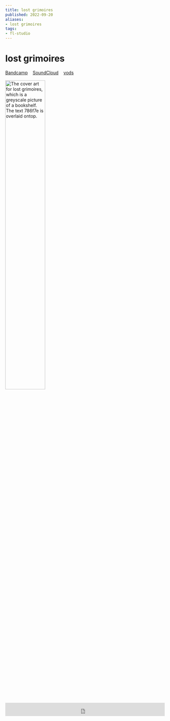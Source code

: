 ```yaml
---
title: lost grimoires
published: 2022-09-20
aliases:
- lost grimoires
tags:
- fl-studio
---
```


# lost grimoires

<div style="display: flex; flex-direction: row; gap: 1rem; margin-bottom: 1rem;">
<div><i class="ri-store-2-fill"></i> <a href="https://music.exodrifter.space/track/lost-grimoires">Bandcamp</a></div>
<div><i class="ri-soundcloud-fill"></i> <a href="https://soundcloud.com/exodrifter/maples-lost-grimoires">SoundCloud</a></div>
<div><i class="ri-video-fill"></i> <a href="https://vods.exodrifter.space/tag/song-lost-grimoires">vods</a></div>
</div>

<img src="lost-grimoires.png" alt="The cover art for lost grimoires, which is a greyscale picture of a bookshelf. The text 786f7e is overlaid ontop." width="50%"></img>

<iframe style="border: 0; width: 100%; max-width: 700px; height: 42px;" src="https://bandcamp.com/EmbeddedPlayer/album=477085509/size=small/bgcol=333333/linkcol=0f91ff/track=2100575492/transparent=true/" seamless><a href="https://music.exodrifter.space/album/lonely-metro">lonely metro by exodrifter</a></iframe>
